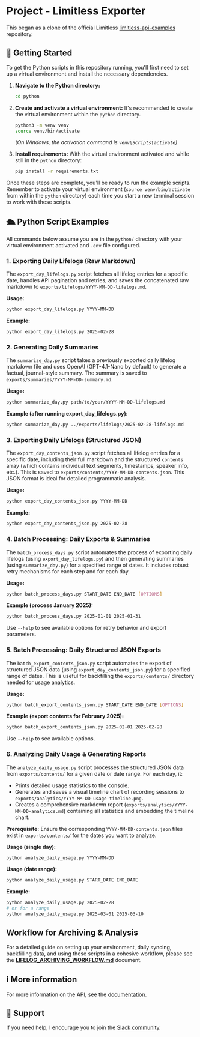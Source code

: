 # Project - Limitless Exporter

This began as a clone of the official Limitless [limitless-api-examples](https://github.com/limitless-ai-inc/limitless-api-examples) repository.

## 🚀 Getting Started

To get the Python scripts in this repository running, you'll first need to set up a virtual environment and install the necessary dependencies.

1.  **Navigate to the Python directory:**
    ```bash
    cd python
    ```

2.  **Create and activate a virtual environment:**
    It's recommended to create the virtual environment within the `python` directory.
    ```bash
    python3 -m venv venv
    source venv/bin/activate
    ```
    *(On Windows, the activation command is `venv\Scripts\activate`)*

3.  **Install requirements:**
    With the virtual environment activated and while still in the `python` directory:
    ```bash
    pip install -r requirements.txt
    ```

Once these steps are complete, you'll be ready to run the example scripts. Remember to activate your virtual environment (`source venv/bin/activate` from within the `python` directory) each time you start a new terminal session to work with these scripts.

## 🛳️ Python Script Examples

All commands below assume you are in the `python/` directory with your virtual environment activated and `.env` file configured.

### 1. Exporting Daily Lifelogs (Raw Markdown)

The `export_day_lifelogs.py` script fetches all lifelog entries for a specific date, handles API pagination and retries, and saves the concatenated raw markdown to `exports/lifelogs/YYYY-MM-DD-lifelogs.md`.

**Usage:**
```bash
python export_day_lifelogs.py YYYY-MM-DD
```
**Example:**
```bash
python export_day_lifelogs.py 2025-02-28
```

### 2. Generating Daily Summaries

The `summarize_day.py` script takes a previously exported daily lifelog markdown file and uses OpenAI (GPT-4.1-Nano by default) to generate a factual, journal-style summary. The summary is saved to `exports/summaries/YYYY-MM-DD-summary.md`.

**Usage:**
```bash
python summarize_day.py path/to/your/YYYY-MM-DD-lifelogs.md
```
**Example (after running export_day_lifelogs.py):**
```bash
python summarize_day.py ../exports/lifelogs/2025-02-28-lifelogs.md
```

### 3. Exporting Daily Lifelogs (Structured JSON)

The `export_day_contents_json.py` script fetches all lifelog entries for a specific date, including their full markdown and the structured `contents` array (which contains individual text segments, timestamps, speaker info, etc.). This is saved to `exports/contents/YYYY-MM-DD-contents.json`. This JSON format is ideal for detailed programmatic analysis.

**Usage:**
```bash
python export_day_contents_json.py YYYY-MM-DD
```
**Example:**
```bash
python export_day_contents_json.py 2025-02-28
```

### 4. Batch Processing: Daily Exports & Summaries

The `batch_process_days.py` script automates the process of exporting daily lifelogs (using `export_day_lifelogs.py`) and then generating summaries (using `summarize_day.py`) for a specified range of dates. It includes robust retry mechanisms for each step and for each day.

**Usage:**
```bash
python batch_process_days.py START_DATE END_DATE [OPTIONS]
```
**Example (process January 2025):**
```bash
python batch_process_days.py 2025-01-01 2025-01-31
```
Use `--help` to see available options for retry behavior and export parameters.

### 5. Batch Processing: Daily Structured JSON Exports

The `batch_export_contents_json.py` script automates the export of structured JSON data (using `export_day_contents_json.py`) for a specified range of dates. This is useful for backfilling the `exports/contents/` directory needed for usage analytics.

**Usage:**
```bash
python batch_export_contents_json.py START_DATE END_DATE [OPTIONS]
```
**Example (export contents for February 2025):**
```bash
python batch_export_contents_json.py 2025-02-01 2025-02-28
```
Use `--help` to see available options.

### 6. Analyzing Daily Usage & Generating Reports

The `analyze_daily_usage.py` script processes the structured JSON data from `exports/contents/` for a given date or date range. For each day, it:
-   Prints detailed usage statistics to the console.
-   Generates and saves a visual timeline chart of recording sessions to `exports/analytics/YYYY-MM-DD-usage-timeline.png`.
-   Creates a comprehensive markdown report (`exports/analytics/YYYY-MM-DD-analytics.md`) containing all statistics and embedding the timeline chart.

**Prerequisite:** Ensure the corresponding `YYYY-MM-DD-contents.json` files exist in `exports/contents/` for the dates you want to analyze.

**Usage (single day):**
```bash
python analyze_daily_usage.py YYYY-MM-DD
```
**Usage (date range):**
```bash
python analyze_daily_usage.py START_DATE END_DATE
```
**Example:**
```bash
python analyze_daily_usage.py 2025-02-28
# or for a range
python analyze_daily_usage.py 2025-03-01 2025-03-10
```

## Workflow for Archiving & Analysis

For a detailed guide on setting up your environment, daily syncing, backfilling data, and using these scripts in a cohesive workflow, please see the **[LIFELOG_ARCHIVING_WORKFLOW.md](LIFELOG_ARCHIVING_WORKFLOW.md)** document.

## ℹ️ More information

For more information on the API, see the [documentation](https://limitless.ai/developers/docs/api).

## 🛟 Support

If you need help, I encourage you to join the [Slack community](https://www.limitless.ai/community).